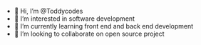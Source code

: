 - 👋 Hi, I’m @Toddycodes
- 👀 I’m interested in software development
- 🌱 I’m currently learning front end and back end development
- 💞️ I’m looking to collaborate on open source project
  

<!---
Toddycodes/Toddycodes is a ✨ special ✨ repository because its `README.md` (this file) appears on your GitHub profile.
You can click the Preview link to take a look at your changes.
--->
